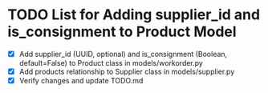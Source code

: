 # TODO List for Adding supplier_id and is_consignment to Product Model

- [x] Add supplier_id (UUID, optional) and is_consignment (Boolean, default=False) to Product class in models/workorder.py
- [x] Add products relationship to Supplier class in models/supplier.py
- [x] Verify changes and update TODO.md
